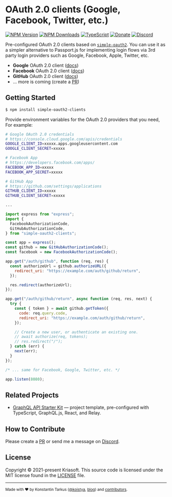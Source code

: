 # OAuth 2.0 clients (Google, Facebook, Twitter, etc.)</sup>

[![NPM Version](https://img.shields.io/npm/v/simple-oauth2-clients?style=flat-square)](https://www.npmjs.com/package/simple-oauth2-clients)
[![NPM Downloads](https://img.shields.io/npm/dm/simple-oauth2-clients?style=flat-square)](https://www.npmjs.com/package/simple-oauth2-clients)
[![TypeScript](https://img.shields.io/badge/%3C%2F%3E-TypeScript-%230074c1.svg?style=flat-square)](http://www.typescriptlang.org/)
[![Donate](https://img.shields.io/badge/dynamic/json?color=%23ff424d&label=Patreon&style=flat-square&query=data.attributes.patron_count&suffix=%20patrons&url=https%3A%2F%2Fwww.patreon.com%2Fapi%2Fcampaigns%2F233228)](http://patreon.com/koistya)
[![Discord](https://img.shields.io/discord/643523529131950086?label=Chat&style=flat-square)](https://discord.gg/bSsv7XM)

Pre-configured OAuth 2.0 clients based on [`simple-oauth2`](http://lelylan.github.io/simple-oauth2/). You can use it as a simpler alternative to Passport.js for implementing login flows via 3rd party login providers such as Google, Facebook, Apple, Twitter, etc.

- **Google** OAuth 2.0 client ([docs](https://developers.google.com/identity/protocols/oauth2/))
- **Facebook** OAuth 2.0 client ([docs](https://developers.facebook.com/docs/facebook-login/manually-build-a-login-flow))
- **GitHub** OAuth 2.0 client ([docs](https://docs.github.com/en/developers/apps/authorizing-oauth-apps))
- ... more is coming (create a [PR](https://docs.github.com/github/collaborating-with-issues-and-pull-requests/creating-a-pull-request))

## Getting Started

```bash
$ npm install simple-oauth2-clients
```

Provide environment variables for the OAuth 2.0 providers that you need, For example:

```bash
# Google OAuth 2.0 credentials
# https://console.cloud.google.com/apis/credentials
GOOGLE_CLIENT_ID=xxxxx.apps.googleusercontent.com
GOOGLE_CLIENT_SECRET=xxxxx

# Facebook App
# https://developers.facebook.com/apps/
FACEBOOK_APP_ID=xxxxx
FACEBOOK_APP_SECRET=xxxxx

# GitHub App
# https://github.com/settings/applications
GITHUB_CLIENT_ID=xxxxx
GITHUB_CLIENT_SECRET=xxxxx

...
```

```js
import express from "express";
import {
  FacebookAuthorizationCode,
  GitHubAuthorizationCode,
} from "simple-oauth2-clients";

const app = express();
const github = new GitHubAuthorizationCode();
const facebook = new FacebookAuthorizationCode();

app.get("/auth/github", function (req, res) {
  const authorizeUrl = github.authorizeURL({
    redirect_uri: "https://example.com/auth/github/return",
  });

  res.redirect(authorizeUrl);
});

app.get("/auth/github/return", async function (req, res, next) {
  try {
    const { token } = await github.getToken({
      code: req.query.code,
      redirect_uri: "https://example.com/auth/github/return",
    });

    // Create a new user, or authenticate an existing one.
    // await authorize(req, tokens);
    // res.redirect("/");
  } catch (err) {
    next(err);
  }
});

/* ... same for Facebook, Google, Twitter, etc. */

app.listen(8080);
```

## Related Projects

- [GraphQL API Starter Kit](https://github.com/kriasoft/graphql-starter) — project template, pre-configured with TypeScript, GraphQL.js, React, and Relay.

## How to Contribute

Please create a [PR](https://docs.github.com/github/collaborating-with-issues-and-pull-requests/creating-a-pull-request) or send me a message on [Discord](https://discord.gg/bSsv7XM).

## License

Copyright © 2021-present Kriasoft. This source code is licensed under the MIT license found in the
[LICENSE](https://github.com/kriasoft/simple-oauth2-clients/blob/main/LICENSE) file.

---

<sup>Made with ♥ by Konstantin Tarkus ([@koistya](https://twitter.com/koistya), [blog](https://medium.com/@koistya))
and [contributors](https://github.com/kriasoft/graphql-starter/graphs/contributors).</sup>
